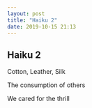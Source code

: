 ```yaml
---
layout: post
title: "Haiku 2"
date: 2019-10-15 21:13
---
```

Haiku 2
-
Cotton, Leather, Silk

The consumption of others

We cared for the thrill
